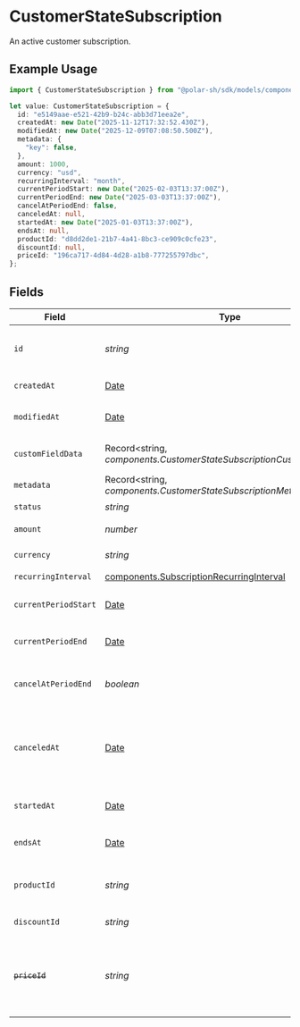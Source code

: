 # CustomerStateSubscription

An active customer subscription.

## Example Usage

```typescript
import { CustomerStateSubscription } from "@polar-sh/sdk/models/components/customerstatesubscription.js";

let value: CustomerStateSubscription = {
  id: "e5149aae-e521-42b9-b24c-abb3d71eea2e",
  createdAt: new Date("2025-11-12T17:32:52.430Z"),
  modifiedAt: new Date("2025-12-09T07:08:50.500Z"),
  metadata: {
    "key": false,
  },
  amount: 1000,
  currency: "usd",
  recurringInterval: "month",
  currentPeriodStart: new Date("2025-02-03T13:37:00Z"),
  currentPeriodEnd: new Date("2025-03-03T13:37:00Z"),
  cancelAtPeriodEnd: false,
  canceledAt: null,
  startedAt: new Date("2025-01-03T13:37:00Z"),
  endsAt: null,
  productId: "d8dd2de1-21b7-4a41-8bc3-ce909c0cfe23",
  discountId: null,
  priceId: "196ca717-4d84-4d28-a1b8-777255797dbc",
};
```

## Fields

| Field                                                                                                                         | Type                                                                                                                          | Required                                                                                                                      | Description                                                                                                                   | Example                                                                                                                       |
| ----------------------------------------------------------------------------------------------------------------------------- | ----------------------------------------------------------------------------------------------------------------------------- | ----------------------------------------------------------------------------------------------------------------------------- | ----------------------------------------------------------------------------------------------------------------------------- | ----------------------------------------------------------------------------------------------------------------------------- |
| `id`                                                                                                                          | *string*                                                                                                                      | :heavy_check_mark:                                                                                                            | The ID of the subscription.                                                                                                   | e5149aae-e521-42b9-b24c-abb3d71eea2e                                                                                          |
| `createdAt`                                                                                                                   | [Date](https://developer.mozilla.org/en-US/docs/Web/JavaScript/Reference/Global_Objects/Date)                                 | :heavy_check_mark:                                                                                                            | Creation timestamp of the object.                                                                                             |                                                                                                                               |
| `modifiedAt`                                                                                                                  | [Date](https://developer.mozilla.org/en-US/docs/Web/JavaScript/Reference/Global_Objects/Date)                                 | :heavy_check_mark:                                                                                                            | Last modification timestamp of the object.                                                                                    |                                                                                                                               |
| `customFieldData`                                                                                                             | Record<string, *components.CustomerStateSubscriptionCustomFieldData*>                                                         | :heavy_minus_sign:                                                                                                            | Key-value object storing custom field values.                                                                                 |                                                                                                                               |
| `metadata`                                                                                                                    | Record<string, *components.CustomerStateSubscriptionMetadata*>                                                                | :heavy_check_mark:                                                                                                            | N/A                                                                                                                           |                                                                                                                               |
| `status`                                                                                                                      | *string*                                                                                                                      | :heavy_check_mark:                                                                                                            | N/A                                                                                                                           | active                                                                                                                        |
| `amount`                                                                                                                      | *number*                                                                                                                      | :heavy_check_mark:                                                                                                            | The amount of the subscription.                                                                                               | 1000                                                                                                                          |
| `currency`                                                                                                                    | *string*                                                                                                                      | :heavy_check_mark:                                                                                                            | The currency of the subscription.                                                                                             | usd                                                                                                                           |
| `recurringInterval`                                                                                                           | [components.SubscriptionRecurringInterval](../../models/components/subscriptionrecurringinterval.md)                          | :heavy_check_mark:                                                                                                            | N/A                                                                                                                           |                                                                                                                               |
| `currentPeriodStart`                                                                                                          | [Date](https://developer.mozilla.org/en-US/docs/Web/JavaScript/Reference/Global_Objects/Date)                                 | :heavy_check_mark:                                                                                                            | The start timestamp of the current billing period.                                                                            | 2025-02-03T13:37:00Z                                                                                                          |
| `currentPeriodEnd`                                                                                                            | [Date](https://developer.mozilla.org/en-US/docs/Web/JavaScript/Reference/Global_Objects/Date)                                 | :heavy_check_mark:                                                                                                            | The end timestamp of the current billing period.                                                                              | 2025-03-03T13:37:00Z                                                                                                          |
| `cancelAtPeriodEnd`                                                                                                           | *boolean*                                                                                                                     | :heavy_check_mark:                                                                                                            | Whether the subscription will be canceled at the end of the current period.                                                   | false                                                                                                                         |
| `canceledAt`                                                                                                                  | [Date](https://developer.mozilla.org/en-US/docs/Web/JavaScript/Reference/Global_Objects/Date)                                 | :heavy_check_mark:                                                                                                            | The timestamp when the subscription was canceled. The subscription might still be active if `cancel_at_period_end` is `true`. | <nil>                                                                                                                         |
| `startedAt`                                                                                                                   | [Date](https://developer.mozilla.org/en-US/docs/Web/JavaScript/Reference/Global_Objects/Date)                                 | :heavy_check_mark:                                                                                                            | The timestamp when the subscription started.                                                                                  | 2025-01-03T13:37:00Z                                                                                                          |
| `endsAt`                                                                                                                      | [Date](https://developer.mozilla.org/en-US/docs/Web/JavaScript/Reference/Global_Objects/Date)                                 | :heavy_check_mark:                                                                                                            | The timestamp when the subscription will end.                                                                                 | <nil>                                                                                                                         |
| `productId`                                                                                                                   | *string*                                                                                                                      | :heavy_check_mark:                                                                                                            | The ID of the subscribed product.                                                                                             | d8dd2de1-21b7-4a41-8bc3-ce909c0cfe23                                                                                          |
| `discountId`                                                                                                                  | *string*                                                                                                                      | :heavy_check_mark:                                                                                                            | The ID of the applied discount, if any.                                                                                       | <nil>                                                                                                                         |
| ~~`priceId`~~                                                                                                                 | *string*                                                                                                                      | :heavy_check_mark:                                                                                                            | : warning: ** DEPRECATED **: This will be removed in a future release, please migrate away from it as soon as possible.       | 196ca717-4d84-4d28-a1b8-777255797dbc                                                                                          |